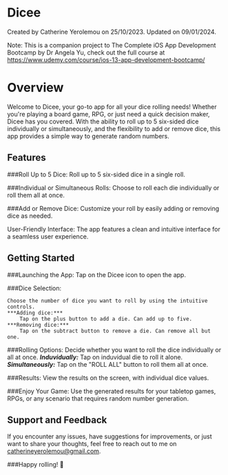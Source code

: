 # Dicee

Created by Catherine Yerolemou on 25/10/2023.
Updated on 09/01/2024.

Note: 
    This is a companion project to The Complete iOS App Development Bootcamp by Dr Angela Yu, check out the full course at https://www.udemy.com/course/ios-13-app-development-bootcamp/


# Overview

Welcome to Dicee, your go-to app for all your dice rolling needs! Whether you're playing a board game, RPG, or just need a quick decision maker, Dicee has you covered. With the ability to roll up to 5 six-sided dice individually or simultaneously, and the flexibility to add or remove dice, this app provides a simple way to generate random numbers.



## Features

###Roll Up to 5 Dice: 
    Roll up to 5 six-sided dice in a single roll.

###Individual or Simultaneous Rolls: 
    Choose to roll each die individually or roll them all at once.

###Add or Remove Dice: 
    Customize your roll by easily adding or removing dice as needed.

User-Friendly Interface: 
    The app features a clean and intuitive interface for a seamless user experience.
    
    
    
## Getting Started

###Launching the App:
    Tap on the Dicee icon to open the app.
    
###Dice Selection:

    Choose the number of dice you want to roll by using the intuitive controls.
    ***Adding dice:***
        Tap on the plus button to add a die. Can add up to five.
    ***Removing dice:***
        Tap on the subtract button to remove a die. Can remove all but one.
    
###Rolling Options:
    Decide whether you want to roll the dice individually or all at once.
    ***Induvidually:***
        Tap on induvidual die to roll it alone.
    ***Simultaneously:***
        Tap on the "ROLL ALL" button to roll them all at once.
        
###Results:
    View the results on the screen, with individual dice values.
    
###Enjoy Your Game:
    Use the generated results for your tabletop games, RPGs, or any scenario that requires random number generation.
    


## Support and Feedback

If you encounter any issues, have suggestions for improvements, or just want to share your thoughts, feel free to reach out to me on catherineyerolemou@gmail.com.


###Happy rolling! 🎲


